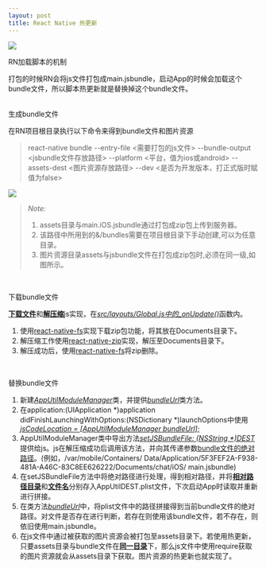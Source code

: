 ```yaml
---
layout: post
title: React Native 热更新
---
```


![]({{site.baseurl}}/public/images/hot/hot00-.png)
<p class="subTitle">RN加载脚本的机制</p>
打包的时候RN会将js文件打包成main.jsbundle，启动App的时候会加载这个bundle文件，所以脚本热更新就是替换掉这个bundle文件。
<br />
<br />
<p class="subTitle">生成bundle文件</p>
在RN项目根目录执行以下命令来得到bundle文件和图片资源

> react-native bundle --entry-file &lt;需要打包的js文件&gt; --bundle-output &lt;jsbundle文件存放路径&gt; --platform &lt;平台，值为ios或android&gt; --assets-dest &lt;图片资源存放路径&gt; --dev &lt;是否为开发版本，打正式版时赋值为false&gt;

![]({{site.baseurl}}/public/images/hot/hot01.png)
<blockquote>
	<i>Note:</i>
	<ol>
		<li>assets目录与main.iOS.jsbundle通过打包成zip包上传到服务器。</li>
		<li>该路径中所用到的&/bundles需要在项目根目录下手动创建,可以为任意目录。</li>
		<li>图片资源目录assets与jsbundle文件在打包成zip包时,必须在同一级,如图所示。</li>
	</ol>
</blockquote>
<br />
<p class="subTitle">下载bundle文件</p>
<u><b>下载文件</b></u>和<u><b>解压缩</b></u>js实现，在<u><i>src/layouts/Global.js中的_onUpdate()</i></u>函数内。

<ol>
	<li>使用<a href="https://github.com/johanneslumpe/react-native-fs">react-native-fs</a>实现下载zip包功能，将其放在Documents目录下。
	</li>
	<li>解压缩工作使用<a href="https://github.com/remobile/react-native-zip">react-native-zip</a>实现，解压至Documents目录下。
	</li>
	<li>解压成功后，使用<a href="https://github.com/johanneslumpe/react-native-fs">react-native-fs</a>将zip删除。
	</li>
</ol>

<br />
<p class="subTitle">替换bundle文件</p>
<ol>
	<li>新建<i><u>AppUtilModuleManager</u></i>类，并提供<i><u>bundleUrl</u></i>类方法。</li>
	<li>在application:(UIApplication *)application didFinishLaunchingWithOptions:(NSDictionary
*)launchOptions中使用<i><u>jsCodeLocation = [AppUtilModuleManager bundleUrl];</u></i></li>
	<li>AppUtilModuleManager类中导出方法<i><u>setJSBundleFile: (NSString *)DEST</u></i>提供给js。js在解压缩成功后调用该方法，并向其传递参数<u>bundle文件的绝对路径</u>。(例如，/var/mobile/Containers/ Data/Application/5F3FEF2A-F938-481A-A46C-83C8EE626222/Documents/chat/iOS/ main.jsbundle)</li>
	<li>在setJSBundleFile方法中将绝对路径进行处理，得到相对路径，并将<u><b>相对路径目录</b></u>和<u><b>文件名</b></u>分别存入AppUtilDEST.plist文件，下次启动App时读取并重新进行拼接。</li>
	<li>在类方法<i><u>bundleUrl</u></i>中，将plist文件中的路径拼接得到当前bundle文件的绝对路径。对文件是否存在进行判断，若存在则使用该bundle文件，若不存在，则依旧使用main.jsbundle。
</li>
	<li>在js文件中通过<i><u><Image source = { require(‘./imgs/test.png') } /></u></i>被获取的图片资源会被打包至assets目录下。若使用热更新，只要assets目录与bundle文件在<u><b>同一目录</b></u>下，那么js文件中使用require获取的图片资源就会从assets目录下获取。图片资源的热更新也就实现了。</li>
</ol>




